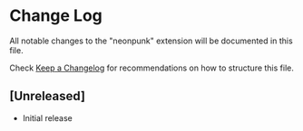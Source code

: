 # Change Log

All notable changes to the "neonpunk" extension will be documented in this file.

Check [Keep a Changelog](http://keepachangelog.com/) for recommendations on how to structure this file.

## [Unreleased]

- Initial release
